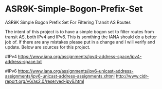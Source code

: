 # ASR9K-Simple-Bogon-Prefix-Set
ASR9K Simple Bogon Prefix Set For Filtering Transit AS Routes

The intent of this project is to have a simple bogon set to filter routes from transit AS, both IPv4 and IPv6. This is somthing the IANA should do a better job of. If there are any mistakes please put in a change and I will verify and update. Below are sources for this project.

#IPv4
https://www.iana.org/assignments/ipv4-address-space/ipv4-address-space.txt

#IPv6
https://www.iana.org/assignments/ipv6-unicast-address-assignments/ipv6-unicast-address-assignments.xhtml
http://www.cidr-report.org/v6/as2.0/reserved-ipv6.html
